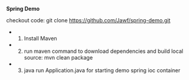 **Spring Demo** 

checkout code: 
git clone https://github.com/Jawf/spring-demo.git


- 1. Install Maven
- 2. run maven command to download dependencies and build local source: mvn clean package
- 3. java run Application.java for starting demo spring ioc container

